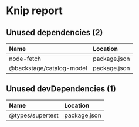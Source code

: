 # Knip report

## Unused dependencies (2)

| Name                     | Location     |
|:-------------------------|:-------------|
| node-fetch               | package.json |
| @backstage/catalog-model | package.json |

## Unused devDependencies (1)

| Name             | Location     |
|:-----------------|:-------------|
| @types/supertest | package.json |


